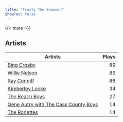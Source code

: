 ```yaml
---
title: "Frosty The Snowman"
ShowToc: false
---
```


{{< more >}}

## Artists
Artists | Plays 
----- | -----: 
[Bing Crosby](/artists/bing-crosby-1864) | 99
[Willie Nelson](/artists/willie-nelson-631) | 89
[Ray Conniff](/artists/ray-conniff-104848) | 86
[Kimberley Locke](/artists/kimberley-locke-122102) | 34
[The Beach Boys](/artists/the-beach-boys-3455) | 27
[Gene Autry with The Cass County Boys](/artists/gene-autry-with-the-cass-county-boys-120868) | 14
[The Ronettes](/artists/the-ronettes-89545) | 14

